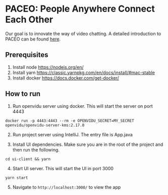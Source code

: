 # PACEO: People Anywhere Connect Each Other
Our goal is to innovate the way of video chatting. A detailed introduction to PACEO can be found <a href=https://github.com/jiaweit2/PACEO/blob/main/PACEO_%20Innovating%20the%20Video-based%20Virtual%20Gathering%20Experience.pdf>here</a>.

## Prerequisites

1. Install node https://nodejs.org/en/
2. Install yarn https://classic.yarnpkg.com/en/docs/install/#mac-stable
3. Install docker https://docs.docker.com/get-docker/

## How to run

1. Run openvidu server using docker. This will start the server on port 4443

```
docker run -p 4443:4443 --rm -e OPENVIDU_SECRET=MY_SECRET openvidu/openvidu-server-kms:2.17.0
```

2. Run project server using IntelliJ. The entry file is App.java

3. Install UI dependencies. Make sure you are in the root of the project and then run the following.

```
cd ui-client && yarn
```

4. Start UI server. This will start the UI in port 3000

```
yarn start
```

5. Navigate to `http://localhost:3000/` to view the app
